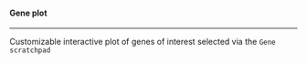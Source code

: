 #### Gene plot
--------------

Customizable interactive plot of genes of interest selected via the `Gene scratchpad`

